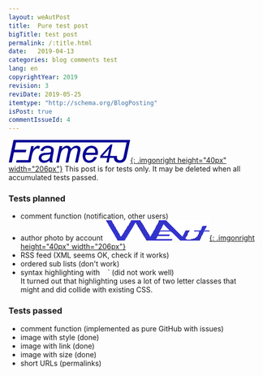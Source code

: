 ```yaml
---
layout: weAutPost
title:  Pure test post
bigTitle: test post
permalink: /:title.html
date:   2019-04-13
categories: blog comments test
lang: en
copyrightYear: 2019
revision: 3
reviDate: 2019-05-25
itemtype: "http://schema.org/BlogPosting"
isPost: true
commentIssueId: 4
---
```


[![Frame4J](/assets/icons_logos/frame4jlogo-02t.png "&gt; Frame4J"){: .imgonright height="40px" width="206px"}](https://frame4j.de/index_en.html)
This post is for tests only. It may be deleted when all accumulated tests passed.

### Tests planned
- comment function (notification, other users)
- author photo by account [![weinert-automation](/assets/icons_logos/weAut-logo-206-fl.png "&gt; weinert-automation"){: .imgonright height="40px" width="206px"}](https://frame4j.de/index_en.html)
- RSS feed (XML seems OK, check if it works)
- ordered sub lists (don't work)
- syntax highlighting with ` ` `  (did not work well)<br />
  It turned out that highlighting uses a lot of two letter classes that   
  might and did collide with existing CSS.

### Tests passed
- comment function (implemented as pure GitHub with issues)
- image with style (done)
- image with link  (done)
- image with size  (done)
- short URLs (permalinks)

